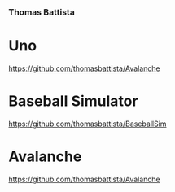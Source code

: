 ### Thomas Battista

# Uno
https://github.com/thomasbattista/Avalanche

# Baseball Simulator
https://github.com/thomasbattista/BaseballSim

# Avalanche
https://github.com/thomasbattista/Avalanche
